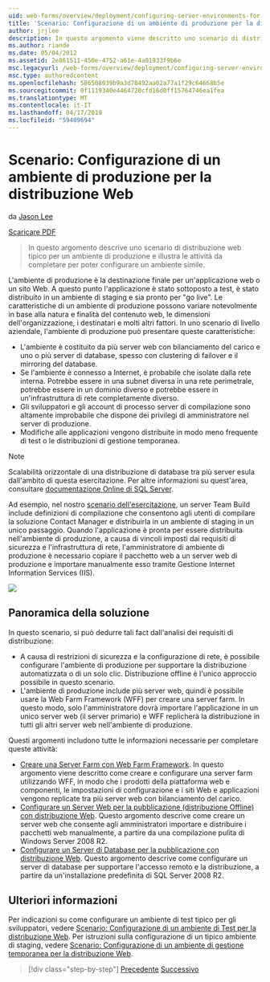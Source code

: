 ```yaml
---
uid: web-forms/overview/deployment/configuring-server-environments-for-web-deployment/scenario-configuring-a-production-environment-for-web-deployment
title: 'Scenario: Configurazione di un ambiente di produzione per la distribuzione Web | Microsoft Docs'
author: jrjlee
description: In questo argomento viene descritto uno scenario di distribuzione web tipico per un ambiente di produzione e illustra le attività da completare per impostare una simile...
ms.author: riande
ms.date: 05/04/2012
ms.assetid: 2e861511-450e-4752-a61e-4a01933f9b6e
msc.legacyurl: /web-forms/overview/deployment/configuring-server-environments-for-web-deployment/scenario-configuring-a-production-environment-for-web-deployment
msc.type: authoredcontent
ms.openlocfilehash: 586508039b9a3d78492aa02a77a1f29c64668b5e
ms.sourcegitcommit: 0f1119340e4464720cfd16d0ff15764746ea1fea
ms.translationtype: MT
ms.contentlocale: it-IT
ms.lasthandoff: 04/17/2019
ms.locfileid: "59409694"
---
```

# <a name="scenario-configuring-a-production-environment-for-web-deployment"></a>Scenario: Configurazione di un ambiente di produzione per la distribuzione Web

da [Jason Lee](https://github.com/jrjlee)

[Scaricare PDF](https://msdnshared.blob.core.windows.net/media/MSDNBlogsFS/prod.evol.blogs.msdn.com/CommunityServer.Blogs.Components.WeblogFiles/00/00/00/63/56/8130.DeployingWebAppsInEnterpriseScenarios.pdf)

> In questo argomento descrive uno scenario di distribuzione web tipico per un ambiente di produzione e illustra le attività da completare per poter configurare un ambiente simile.


L'ambiente di produzione è la destinazione finale per un'applicazione web o un sito Web. A questo punto l'applicazione è stato sottoposto a test, è stato distribuito in un ambiente di staging e sia pronto per "go live". Le caratteristiche di un ambiente di produzione possono variare notevolmente in base alla natura e finalità del contenuto web, le dimensioni dell'organizzazione, i destinatari e molti altri fattori. In uno scenario di livello aziendale, l'ambiente di produzione può presentare queste caratteristiche:

- L'ambiente è costituito da più server web con bilanciamento del carico e uno o più server di database, spesso con clustering di failover e il mirroring del database.
- Se l'ambiente è connesso a Internet, è probabile che isolate dalla rete interna. Potrebbe essere in una subnet diversa in una rete perimetrale, potrebbe essere in un dominio diverso e potrebbe essere in un'infrastruttura di rete completamente diverso.
- Gli sviluppatori e gli account di processo server di compilazione sono altamente improbabile che dispone dei privilegi di amministratore nel server di produzione.
- Modifiche alle applicazioni vengono distribuite in modo meno frequente di test o le distribuzioni di gestione temporanea.

> [!NOTE]
> Scalabilità orizzontale di una distribuzione di database tra più server esula dall'ambito di questa esercitazione. Per altre informazioni su quest'area, consultare [documentazione Online di SQL Server](https://technet.microsoft.com/library/ms130214.aspx).


Ad esempio, nel nostro [scenario dell'esercitazione](../deploying-web-applications-in-enterprise-scenarios/enterprise-web-deployment-scenario-overview.md), un server Team Build include definizioni di compilazione che consentono agli utenti di compilare la soluzione Contact Manager e distribuirla in un ambiente di staging in un unico passaggio. Quando l'applicazione è pronta per essere distribuita nell'ambiente di produzione, a causa di vincoli imposti dai requisiti di sicurezza e l'infrastruttura di rete, l'amministratore di ambiente di produzione è necessario copiare il pacchetto web a un server web di produzione e importare manualmente esso tramite Gestione Internet Information Services (IIS).

![](scenario-configuring-a-production-environment-for-web-deployment/_static/image1.png)

## <a name="solution-overview"></a>Panoramica della soluzione

In questo scenario, si può dedurre tali fact dall'analisi dei requisiti di distribuzione:

- A causa di restrizioni di sicurezza e la configurazione di rete, è possibile configurare l'ambiente di produzione per supportare la distribuzione automatizzata o di un solo clic. Distribuzione offline è l'unico approccio possibile in questo scenario.
- L'ambiente di produzione include più server web, quindi è possibile usare la Web Farm Framework (WFF) per creare una server farm. In questo modo, solo l'amministratore dovrà importare l'applicazione in un unico server web (il server primario) e WFF replicherà la distribuzione in tutti gli altri server web nell'ambiente di produzione.

Questi argomenti includono tutte le informazioni necessarie per completare queste attività:

- [Creare una Server Farm con Web Farm Framework](configuring-a-database-server-for-web-deploy-publishing.md). In questo argomento viene descritto come creare e configurare una server farm utilizzando WFF, in modo che i prodotti della piattaforma web e componenti, le impostazioni di configurazione e i siti Web e applicazioni vengono replicate tra più server web con bilanciamento del carico.
- [Configurare un Server Web per la pubblicazione (distribuzione Offline) con distribuzione Web](configuring-a-web-server-for-web-deploy-publishing-offline-deployment.md). Questo argomento descrive come creare un server web che consente agli amministratori importare e distribuire i pacchetti web manualmente, a partire da una compilazione pulita di Windows Server 2008 R2.
- [Configurare un Server di Database per la pubblicazione con distribuzione Web](configuring-a-database-server-for-web-deploy-publishing.md). Questo argomento descrive come configurare un server di database per supportare l'accesso remoto e la distribuzione, a partire da un'installazione predefinita di SQL Server 2008 R2.

## <a name="further-reading"></a>Ulteriori informazioni

Per indicazioni su come configurare un ambiente di test tipico per gli sviluppatori, vedere [Scenario: Configurazione di un ambiente di Test per la distribuzione Web](scenario-configuring-a-test-environment-for-web-deployment.md). Per istruzioni sulla configurazione di un tipico ambiente di staging, vedere [Scenario: Configurazione di un ambiente di gestione temporanea per la distribuzione Web](scenario-configuring-a-staging-environment-for-web-deployment.md).

> [!div class="step-by-step"]
> [Precedente](scenario-configuring-a-staging-environment-for-web-deployment.md)
> [Successivo](configuring-a-web-server-for-web-deploy-publishing-remote-agent.md)
